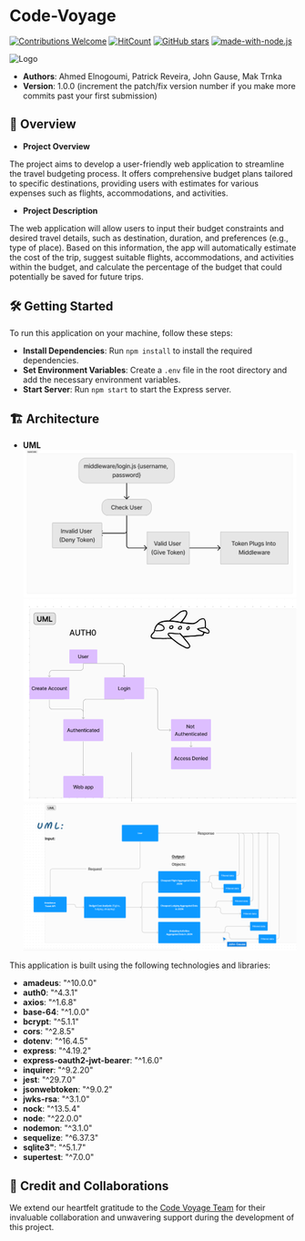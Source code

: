 # Code-Voyage

[![Contributions Welcome](https://img.shields.io/badge/contributions-welcome-brightgreen.svg?style=round)](https://github.com/Code-Voyage-CF/code-voyage/issues)
[![HitCount](http://hits.dwyl.com/Code-Voyage-CF/code-voyage.svg)](http://hits.dwyl.com/Code-Voyage-CF/code-voyage)
[![GitHub stars](https://img.shields.io/github/stars/Code-Voyage-CF/code-voyage.svg?style=social&label=Star&maxAge=2592000)](https://GitHub.com/Code-Voyage-CF/code-voyage/stargazers/)
[![made-with-node.js](https://img.shields.io/badge/Made%20with-Node.js-1f425f.svg)](https://nodejs.org/)

![Logo](https://avatars.githubusercontent.com/u/168231233?s=400&u=35061c7cd2dd71fd65fcf513613191d265afd1db&v=4)

- **Authors**: Ahmed Elnogoumi, Patrick Reveira, John Gause, Mak Trnka
- **Version**: 1.0.0 (increment the patch/fix version number if you make more commits past your first submission)

## 🚀 Overview

- **Project Overview**

The project aims to develop a user-friendly web application to streamline the travel budgeting process. It offers comprehensive budget plans tailored to specific destinations, providing users with estimates for various expenses such as flights, accommodations, and activities.

- **Project Description**

The web application will allow users to input their budget constraints and desired travel details, such as destination, duration, and preferences (e.g., type of place). Based on this information, the app will automatically estimate the cost of the trip, suggest suitable flights, accommodations, and activities within the budget, and calculate the percentage of the budget that could potentially be saved for future trips.

## 🛠️ Getting Started

To run this application on your machine, follow these steps:

- **Install Dependencies**: Run `npm install` to install the required dependencies.
- **Set Environment Variables**: Create a `.env` file in the root directory and add the necessary environment variables.
- **Start Server**: Run `npm start` to start the Express server.

## 🏗️ Architecture

- **UML**
![alt text](image-2.png)
![alt text](image-3.png)
![alt text](image.png)


This application is built using the following technologies and libraries:

- **amadeus**: "^10.0.0"
- **auth0**: "^4.3.1"
- **axios**: "^1.6.8"
- **base-64**: "^1.0.0"
- **bcrypt**: "^5.1.1"
- **cors**: "^2.8.5"
- **dotenv**: "^16.4.5"
- **express**: "^4.19.2"
- **express-oauth2-jwt-bearer**: "^1.6.0"
- **inquirer**: "^9.2.20"
- **jest**: "^29.7.0"
- **jsonwebtoken**: "^9.0.2"
- **jwks-rsa**: "^3.1.0"
- **nock**: "^13.5.4"
- **node**: "^22.0.0"
- **nodemon**: "^3.1.0"
- **sequelize**: "^6.37.3"
- **sqlite3"**: "^5.1.7"
- **supertest**: "^7.0.0"

## 🤝 Credit and Collaborations

We extend our heartfelt gratitude to the [Code Voyage Team](https://github.com/Code-Voyage-CF) for their invaluable collaboration and unwavering support during the development of this project.
